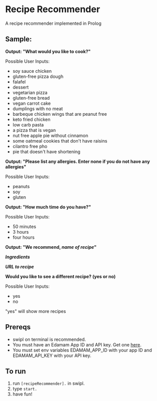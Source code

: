 # Recipe Recommender

A recipe recommender implemented in Prolog

## Sample:

**Output: "What would you like to cook?"**

Possible User Inputs:

- soy sauce chicken
- gluten-free pizza dough
- falafel
- dessert
- vegetarian pizza
- gluten-free bread
- vegan carrot cake
- dumplings with no meat
- barbeque chicken wings that are peanut free
- keto fried chicken
- low carb pasta
- a pizza that is vegan
- nut free apple pie without cinnamon
- some oatmeal cookies that don't have raisins
- cilantro free pho
- pie that doesn't have shortening

**Output: "Please list any allergies. Enter none if you do not have any allergies"**

Possible User Inputs:

- peanuts
- soy
- gluten

**Output: "How much time do you have?"**

Possible User Inputs:

- 50 minutes
- 3 hours
- four hours


**Output: "We recommend, *name of recipe*"**

***Ingredients***

***URL to recipe***

**Would you like to see a different recipe? (yes or no)**

Possible User Inputs:

- yes
- no

"yes" will show more recipes

## Prereqs

- swipl on terminal is recommended.
- You must have an Edamam App ID and API key. Get one [here](https://developer.edamam.com/edamam-recipe-api).
- You must set env variables EDAMAM_APP_ID with your app ID and EDAMAM_API_KEY with your API key.

## To run

1. run `[recipeRecommender].` in swipl.
2. type `start.`
3. have fun!

